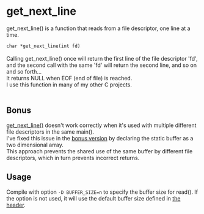 # get_next_line

get_next_line() is a function that reads from a file descriptor, one line at a time.<br>

`char *get_next_line(int fd)`<br><br>
Calling get_next_line() once will return the first line of the file descriptor 'fd', and the second call with the same 'fd' will return the second line, and so on and so forth...<br>It returns NULL when EOF (end of file) is reached.<br>
I use this function in many of my other C projects.<br><br>

## Bonus

[get_next_line()](./get_next_line.c) doesn't work correctly when it's used with multiple different file descriptors in the same main().<br>
I've fixed this issue in the [bonus version](./get_next_line_bonus.c) by declaring the static buffer as a two dimensional array.<br>
This approach prevents the shared use of the same buffer by different file descriptors, which in turn prevents incorrect returns.<br>

## Usage

Compile with option `-D BUFFER_SIZE=n` to specify the buffer size for read(). If the option is not used, it will use the default buffer size defined in [the header](./get_next_line.h).<br>
